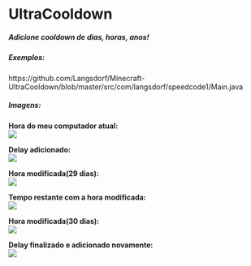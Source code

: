 <h1>UltraCooldown</h1>
<h5>Adicione cooldown de dias, horas, anos!</h5>

<h5>Exemplos:</h5>
https://github.com/Langsdorf/Minecraft-UltraCooldown/blob/master/src/com/langsdorf/speedcode1/Main.java

<h5>Imagens:</h5>
<b>Hora do meu computador atual:</b><br>
<img src="http://prntscr.com/bejsdu/direct"><br>

<b>Delay adicionado:</b><br>
<img src="http://prntscr.com/bejsiz/direct"><br>

<b>Hora modificada(29 dias):</b><br>
<img src="http://prntscr.com/bejsmt/direct"><br>

<b>Tempo restante com a hora modificada:</b><br>
<img src="http://prntscr.com/bejsq4/direct"><br>

<b>Hora modificada(30 dias):</b><br>
<img src="http://prntscr.com/bejsub/direct"><br>

<b>Delay finalizado e adicionado novamente:</b><br>
<img src="http://prntscr.com/bejsxb/direct"><br>


